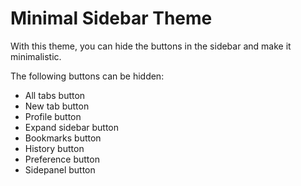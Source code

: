 # Minimal Sidebar Theme

With this theme, you can hide the buttons in the sidebar and make it minimalistic.

The following buttons can be hidden:

- All tabs button
- New tab button
- Profile button
- Expand sidebar button
- Bookmarks button
- History button
- Preference button
- Sidepanel button
